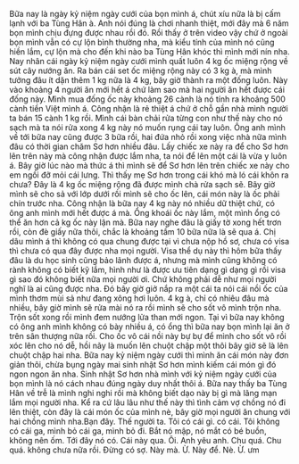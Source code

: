 Bữa nay là ngày kỷ niệm ngày cưới của bọn mình á, chút xíu nữa là bị cấm lạnh với ba Tùng Hân à. Anh nói đúng là chơi nhanh thiệt, mới đây mà 6 năm bọn mình chịu đựng được nhau rồi đó. Rồi thấy ở trên video vậy chứ ở ngoài bọn mình vẫn có cự lộn bình thường nha, mà kiểu tính của mình nó cũng hiền lắm, cự lộn mà cho đến khi nào ba Tùng Hân khóc thì mình mới nín nha. Nay nhân cái ngày kỷ niệm ngày cưới mình quất luôn 4 kg ốc miệng rộng về sút cây nướng ăn. Ra bán cái set ốc miệng rộng này có 3 kg à, mà mình tưởng đâu ít dặn thêm 1 kg nữa là 4 kg, bây giờ thành ra một đống luôn. Này vào khoảng 4 người ăn mới hết á chứ làm sao mà hai người ăn hết được cái đống này. Mình mua đống ốc này khoảng 26 cành là nó tính ra khoảng 500 cành tiền Việt mình á. Công nhận là rẻ thiệt á chứ ở chỗ gần nhà mình người ta bán 15 cành 1 kg rồi. Mình cái bàn chải rửa từng con như thế này cho nó sạch mà ta nói rửa xong 4 kg này nó muốn rụng cái tay luôn. Ông anh mình về tới bữa nay cũng được 3 bữa rồi, hai đứa nhỏ rồi xong việc nhà nữa mình đâu có thời gian chăm Sơ hơn nhiều đâu. Lấy chiếc xe này ra để cho Sơ hơn lên trên này mà công nhận được lắm nha, ta nói để lên một cái là vừa y luôn á. Bây giờ lúc nào mà thức á thì mình sẽ để Sơ hơn lên trên chiếc xe này cho em ngồi đỡ mỏi cái lưng. Thì thấy mẹ Sơ hơn trong cái khó mà ló cái khôn ra chưa? Đây là 4 kg ốc miệng rộng đã được mình chà rửa sạch sẽ. Bây giờ mình sẽ cho sả với lớp dưới rồi mình sẽ cho ốc lên, cái món này là ốc phải chín trước nha. Công nhận là bữa nay 4 kg này nó nhiều dữ thiệt chứ, có ông anh mình mới hết được á mà. Ổng khoái ốc này lắm, một mình ổng có thể ăn hơn cả kg ốc này lận mà. Bữa nay nghe đâu là giấy tờ xong hết trơn rồi, còn đè giấy nữa thôi, chắc là khoảng tầm 10 bữa nữa là sẽ qua á. Chị dâu mình á thì không có qua chung được tại vì chưa nộp hồ sơ, chưa có visa thì chưa có qua đây được nha mọi người. Visa thể dụ này thì hôm bữa thấy đâu là du học sinh cũng bảo lãnh được á, nhưng mà mình cũng không có rành không có biết kỹ lắm, hình như là được ưu tiên dạng gì dạng gì rồi visa gì sao đó không biết nữa mọi người ơi. Chứ không phải dễ như mọi người nghĩ là ai cũng được nha. Đó bây giờ giở nắp ra một cái ta nói cái nồi ốc của mình thơm mùi sả như đang xông hơi luôn. 4 kg à, chỉ có nhiêu đâu mà nhiều, bây giờ mình sẽ rửa mài nó ra rồi mình sẽ cho sốt vô mình trộn nha. Trộn sốt xong rồi mình đem nướng lửa than mới ngon. Tại vì bữa nay không có ông anh mình không có bày nhiều á, có ổng thì bữa nay bọn mình lại ăn ở trên sân thượng nữa rồi. Cho ốc vô cái nồi này bự bự để mình cho sốt vô rồi xóc lên cho nó dễ, hồi nãy là muốn lên chuột chập một thôi bây giờ sẽ là lên chuột chập hai nha. Bữa nay kỷ niệm ngày cưới thì mình ăn cái món này đơn giản thôi, chừa bụng ngày mai sinh nhật Sơ hơn mình kiếm cái món gì đó ngon ngon ăn nha. Sinh nhật Sơ hơn nhà mình với kỷ niệm ngày cưới của bọn mình là nó cách nhau đúng ngày duy nhất thôi á. Bữa nay thấy ba Tùng Hân về trễ là mình nghi nghi rồi mà không biết dạo này bị gì mà lãng mạn lắm mọi người nha. Kể ra cứ lâu lâu như thế này thì tình cảm vợ chồng nó đi lên thiệt, còn đây là cái món ốc của mình nè, bây giờ mọi người ăn chung với hai chồng mình nha.Bạn đây. Thế người ta. Tôi có cái gì. có cái. Tôi không có cái ga, mình bỏ cái ga, mình bỏ đi. Bắt nó mập, nó mắt có bé buồn, không nên ốm. Tới đây nó có. Cái này qua. Ôi. Anh yêu anh. Chu quá. Chu quá. không chưa nữa rồi. Đừng có sợ. Này mà. Ừ. Này để. Nè. Ừ. ưm